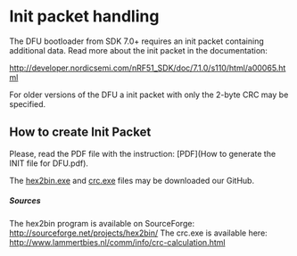 # Init packet handling

The DFU bootloader from SDK 7.0+ requires an init packet containing additional data. Read more about the init packet in the documentation:

http://developer.nordicsemi.com/nRF51_SDK/doc/7.1.0/s110/html/a00065.html

For older versions of the DFU a init packet with only the 2-byte CRC may be specified.

## How to create Init Packet

Please, read the PDF file with the instruction: [PDF](How to generate the INIT file for DFU.pdf).

The [hex2bin.exe](hex2bin.exe) and [crc.exe](crc.exe) files may be downloaded our GitHub.

##### Sources

The hex2bin program is available on SourceForge: http://sourceforge.net/projects/hex2bin/
The crc.exe is available here: http://www.lammertbies.nl/comm/info/crc-calculation.html